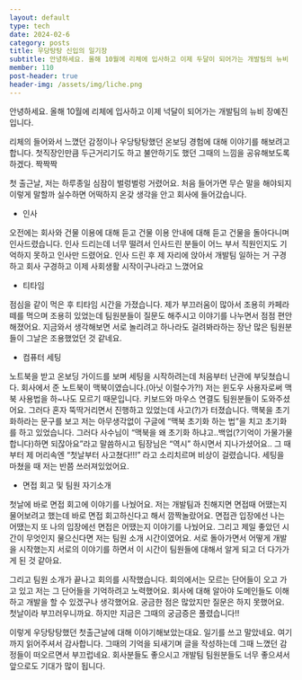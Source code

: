 ```yaml
---
layout: default
type: tech
date: 2024-02-6
category: posts
title: 우당탕탕 신입의 일기장
subtitle: 안녕하세요. 올해 10월에 리체에 입사하고 이제 두달이 되어가는 개발팀의 뉴비 장예진입니다. 리체의 들어와서 느꼈던 감정이나 우당탕탕했던 온보딩 경험에 대해 이야기를 해보려고 합니다.
member: 110
post-header: true
header-img: /assets/img/liche.png
---
```


안녕하세요. 올해 10월에 리체에 입사하고 이제 넉달이 되어가는 개발팀의 뉴비 장예진입니다.

리체의 들어와서 느꼈던 감정이나 우당탕탕했던 온보딩 경험에 대해 이야기를 해보려고 합니다. 첫직장인만큼 두근거리기도 하고 불안하기도 했던 그때의 느낌을 공유해보도록 하겠다. 짝짝짝

첫 출근날, 저는 하루종일 심잠이 벌렁벌렁 거렸어요. 처음 들어가면 무슨 말을 해야되지 이렇게 말할까 실수하면 어떡하지 온갖 생각을 안고 회사에 들어갔습니다.

- 인사

오전에는 회사와 건물 이용에 대해 듣고 건물 이용 안내에 대해 듣고 건물을 돌아다니며 인사드렸습니다. 인사 드리는데 너무 떨려서 인사드린 분들이 어느 부서 직원인지도 기억하지 못하고 인사만 드렸어요. 인사 드린 후 제 자리에 앉아서 개발팀 일하는 거 구경하고 회사 구경하고 이제 사회생활 시작이구나라고 느꼈어요

- 티타임

점심을 같이 먹은 후 티타임 시간을 가졌습니다. 제가 부끄러움이 많아서 조용히 카페라떼를 먹으며 조용히 있었는데 팀원분들이 질문도 해주시고 이야기를 나누면서 점점 편안해졌어요. 지금와서 생각해보면 서로 놀리려고 하나라도 걸려봐라하는 장난 많은 팀원분들이 그날은 조용했었던 것 같네요.

- 컴퓨터 세팅

노트북을 받고 온보딩 가이드를 보며 세팅을 시작하려는데 처음부터 난관에 부딪쳤습니다. 회사에서 준 노트북이 맥북이였습니다.(아닛 이럴수가?!) 저는 윈도우 사용자로써 맥북 사용법을 하~나도 모르기 때문입니다. 키보드와 마우스 연결도 팀원분들이 도와주셨어요. 그러다 혼자 뚝딱거리면서 진행하고 있었는데 사고(?)가 터졌습니다. 맥북을 초기화하라는 문구를 보고 저는 아무생각없이 구글에 “맥북 초기화 하는 법”을 치고 초기화를 하고 있었습니다. 그러다 사수님이 “맥북을 왜 초기화 하냐고..백업(?기억이 가물가물합니다)하면 되잖아요”라고 말씀하시고 팀장님은 “역시” 하시면서 지나가셨어요.. 그 때부터 제 머리속엔 “첫날부터 사고쳤다!!!” 라고 소리치르며 비상이 걸렸습니다. 세팅을 마쳤을 때 저는 반쯤 쓰러져있었어요.

- 면접 회고 및 팀원 자기소개

첫날에 바로 면접 회고에 이야기를 나눴어요. 저는 개발팀과 친해지면 면접때 어땠는지 물어보려고 했는데 바로 면접 회고하신다고 해서 깜짝놀랐어요. 면접관 입장에선 나는 어땠는지 또 나의 입장에선 면접은 어땠는지 이야기를 나눴어요. 그리고 제일 좋았던 시간이 무엇인지 물으신다면 저는 팀원 소개 시간이였어요. 서로 돌아가면서 어떻게 개발을 시작했는지 서로의 이야기를 하면서 이 시간이 팀원들에 대해서 알게 되고 더 다가가게 된 것 같아요.

그리고 팀원 소개가 끝나고 회의를 시작했습니다. 회의에서는 모르는 단어들이 오고 가고 있고 저는 그 단어들을 기억하려고 노력했어요. 회사에 대해 알아야 도메인들도 이해하고 개발을 할 수 있겠구나 생각했어요. 궁금한 점은 많았지만 질문은 하지 못했어요. 첫날이라 부끄러우니까요. 하지만 지금은 그때의 궁금증은 풀렸습니다!!

이렇게 우당탕탕했던 첫출근날에 대해 이야기해보았는대요. 일기를 쓰고 말았네요. 여기까지 읽어주셔서 감사합니다. 그때의 기억을 되새기며 글을 작성하는데 그때 느꼈던 감정들이 떠오르면서 부끄럽네요. 회사분들도 좋으시고 개발팀 팀원분들도 너무 좋으셔서 앞으로도 기대가 많이 됩니다.
